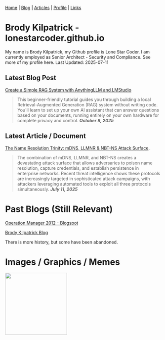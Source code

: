 [Home](https://lonestarcoder.github.io) | [Blog](https://lonestarcoder.github.io/blog/home) | [Articles](https://lonestarcoder.github.io/articles) | [Profile](https://example.com/profile) | [Links](https://example.com/links)

# Brody Kilpatrick - lonestarcoder.github.io
My name is Brody Kilpatrick, my Github profile is Lone Star Coder. I am currently employed as Senior Architect - Security and Compliance. See more of my profile here. Last Updated: 2025-07-11

## Latest Blog Post
[Create a Simple RAG System with AnythingLLM and LMStudio](https://lonestarcoder.github.io/blog/Create_a_Simple_RAG_System_with_AnythingLLM_and_LMStudio)
> This beginner-friendly tutorial guides you through building a local Retrieval-Augmented Generation (RAG) system without writing code. You'll learn to set up your own AI assistant that can answer questions based on your documents, running entirely on your own hardware for complete privacy and control.
> ***October 9, 2025***

## Latest Article / Document
[The Name Resolution Trinity: mDNS, LLMNR & NBT-NS Attack Surface](https://lonestarcoder.github.io/articles/mDNS_LLMNR_NBT-NS_AttackSurface).
> The combination of mDNS, LLMNR, and NBT-NS creates a devastating attack surface that allows adversaries to poison name resolution, capture credentials, and establish persistence in enterprise networks. Recent threat intelligence shows these protocols are increasingly targeted in sophisticated attack campaigns, with attackers leveraging automated tools to exploit all three protocols simultaneously.
> ***July 11, 2025***

# Past Blogs (Still Relevant)
[Operation Manager 2012 - Blogspot](https://operationsmanager2012.blogspot.com)

[Brody Kilpatrick Blog](https://brodykilpatrickblog.wordpress.com)

There is more history, but some have been abandoned.

# Images / Graphics / Memes
<img src="https://brodykilpatrickblog.wordpress.com/wp-content/uploads/2019/06/wordswag_1559673699741.png" width="200">

